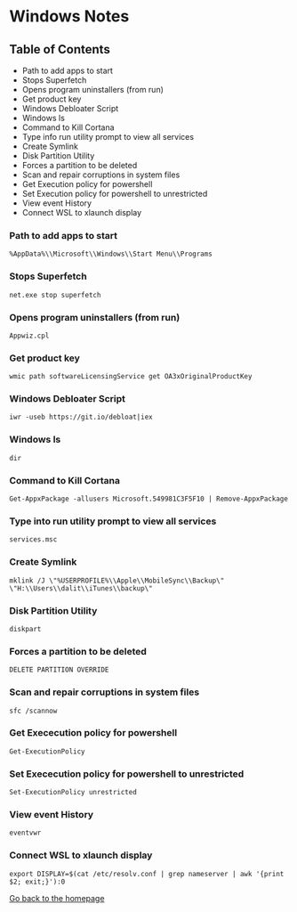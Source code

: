 
# Windows Notes

## Table of Contents

- Path to add apps to start
- Stops Superfetch
- Opens program uninstallers (from run)
- Get product key
- Windows Debloater Script
- Windows ls
- Command to Kill Cortana
- Type info run utility prompt to view all services
- Create Symlink
- Disk Partition Utility
- Forces a partition to be deleted
- Scan and repair corruptions in system files
- Get Execution policy for powershell
- Set Execution policy for powershell to unrestricted
- View event History
- Connect WSL to xlaunch display

### Path to add apps to start

`%AppData%\\Microsoft\\Windows\\Start Menu\\Programs`

### Stops Superfetch

`net.exe stop superfetch`

### Opens program uninstallers (from run)

`Appwiz.cpl`

### Get product key

`wmic path softwareLicensingService get OA3xOriginalProductKey`

### Windows Debloater Script

`iwr -useb https://git.io/debloat|iex`

### Windows ls

`dir`

### Command to Kill Cortana

`Get-AppxPackage -allusers Microsoft.549981C3F5F10 | Remove-AppxPackage`

### Type into run utility prompt to view all services

`services.msc`

### Create Symlink

`mklink /J \"%USERPROFILE%\\Apple\\MobileSync\\Backup\" \"H:\\Users\\dalit\\iTunes\\backup\"`

### Disk Partition Utility

`diskpart`

### Forces a partition to be deleted

`DELETE PARTITION OVERRIDE`

### Scan and repair corruptions in system files

`sfc /scannow`

### Get Exececution policy for powershell

`Get-ExecutionPolicy`

### Set Exececution policy for powershell to unrestricted

`Set-ExecutionPolicy unrestricted`

### View event History

`eventvwr`

### Connect WSL to xlaunch display

`export DISPLAY=$(cat /etc/resolv.conf | grep nameserver | awk '{print $2; exit;}'):0`

[Go back to the homepage](#)
